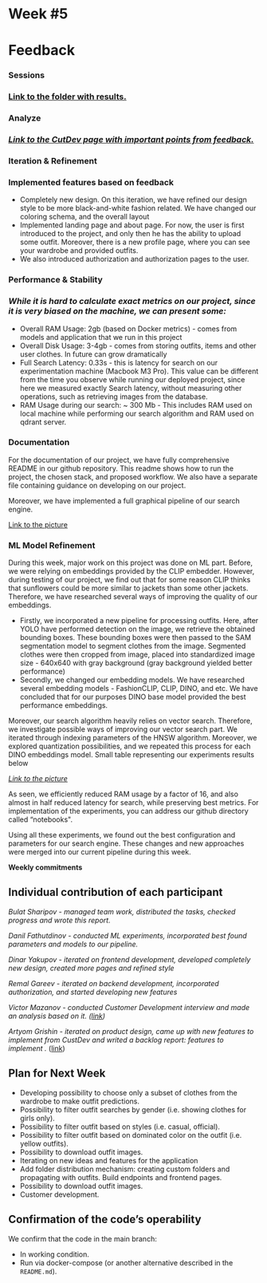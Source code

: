 # **Week \#5**

# **Feedback** 

### **Sessions** 

### [**Link to the folder with results.**](https://drive.google.com/drive/folders/1DnClvRLbBuQUBCHDhG0y2USsMnWJoGIQ?usp=sharing)

### **Analyze** 

### [*Link to the CutDev page with important points from feedback.*](https://www.notion.so/CustDev-for-Week-5-21d5a218c5d5807da8a2d1e3306cf45c) 

### **Iteration & Refinement** 

### **Implemented features based on feedback** 

- Completely new design. On this iteration, we have refined our design style to be more black-and-white fashion related. We have changed our coloring schema, and the overall layout  
- Implemented landing page and about page. For now, the user is first introduced to the project, and only then he has the ability to upload some outfit. Moreover, there is a new profile page, where you can see your wardrobe and provided outfits.  
- We also introduced authorization and authorization pages to the user.

### **Performance & Stability** 

### *While it is hard to calculate exact metrics on our project, since it is very biased on the machine, we can present some:*

- Overall RAM Usage: 2gb (based on Docker metrics) \- comes from models and application that we run in this project  
- Overall Disk Usage: 3-4gb \- comes from storing outfits, items and other user clothes. In future can grow dramatically  
- Full Search Latency: 0.33s \- this is latency for search on our experimentation machine (Macbook M3 Pro). This value can be different from the time you observe while running our deployed project, since here we measured exactly Search latency, without measuring other operations, such as retrieving images from the database.  
- RAM Usage during our search: \~ 300 Mb \- This includes  RAM used on local machine while performing our search algorithm and RAM used on qdrant server. 

### **Documentation** 

For the documentation of our project, we have fully comprehensive README in our github repository. This readme shows how to run the project, the chosen stack, and proposed workflow. We also have a separate file containing guidance on developing on our project. 

Moreover, we have implemented a full graphical pipeline of our search engine.

[Link to the picture](https://drive.google.com/file/d/1fCo_jtYiIIYR1LmMDl2PATtGSYcdd5MX/view?usp=sharing)

### **ML Model Refinement** 

During this week, major work on this project was done on ML part.  Before, we were relying on embeddings provided by the CLIP embedder. However, during testing of our project, we find out that for some reason CLIP thinks that sunflowers could be more similar to jackets than some other jackets. Therefore, we have researched several ways of improving the quality of our embeddings. 

- Firstly, we incorporated a new pipeline for processing outfits. Here, after YOLO have performed detection on the image, we retrieve the obtained bounding boxes. These bounding boxes were then passed to the SAM segmentation model to segment clothes from the image. Segmented clothes were then cropped from image, placed into standardized image size  \- 640x640 with gray background (gray background yielded better performance)  
- Secondly, we changed our embedding models. We have researched several embedding models \- FashionCLIP, CLIP, DINO, and etc. We have concluded that for our purposes DINO base model provided the best performance embeddings.

Moreover, our search algorithm heavily relies on vector search. Therefore, we investigate possible ways of improving our vector search part. We iterated through indexing parameters of the HNSW algorithm. Moreover, we explored quantization possibilities, and we repeated this process for each DINO embeddings model. Small table representing our experiments results below

[*Link to the picture*](https://drive.google.com/file/d/1__BFGSjeDbp-MXS8aQyX9AMZ5JfUK6UV/view?usp=sharing)

As seen, we efficiently reduced RAM usage by a factor of 16, and also almost in half reduced latency for search, while preserving best metrics. For implementation of the experiments, you can address our github directory called “notebooks". 

Using all these experiments, we found out the best configuration and parameters for our search engine. These changes and new approaches were merged into our current pipeline during this week.

**Weekly commitments** 

## **Individual contribution of each participant** 

*Bulat Sharipov \- managed team work, distributed the tasks, checked progress and wrote this report.*

*Danil Fathutdinov \- conducted ML experiments, incorporated best found parameters and models to our pipeline.*

*Dinar Yakupov \- iterated on frontend development, developed completely new design, created more pages and refined style*

*Remal Gareev \- iterated on backend development, incorporated authorization, and started developing new features*

*Victor Mazanov \- conducted Customer Development interview and made an analysis based on it. ([link](https://www.notion.so/CustDev-for-Week-5-21d5a218c5d5807da8a2d1e3306cf45c?source=copy_link))*

*Artyom Grishin \- iterated on product design, came up with new features to implement from CustDev and writed a backlog report: features to implement .* ([link](https://www.notion.so/Backlog-and-analyzing-the-custdev-22ba795c445f80a99ff3cf603c56a8f9?source=copy_link))

## **Plan for Next Week** 

- Developing possibility to choose only a subset of clothes from the wardrobe to make outfit predictions.  
- Possibility to filter outfit searches by gender (i.e. showing clothes for girls only).  
- Possibility to filter outfit based on styles (i.e. casual, official).  
- Possibility to filter outfit based on dominated color on the outfit (i.e. yellow outfits).  
- Possibility to download outfit images.  
- Iterating on new ideas and features for the application   
- Add folder distribution mechanism: creating custom folders and propagating with outfits. Build endpoints and frontend pages.  
- Possibility to download outfit images.  
- Customer development.

## Confirmation of the code’s operability 

We confirm that the code in the main branch:

*  In working condition.  
*  Run via docker-compose (or another alternative described in the `README.md`).

